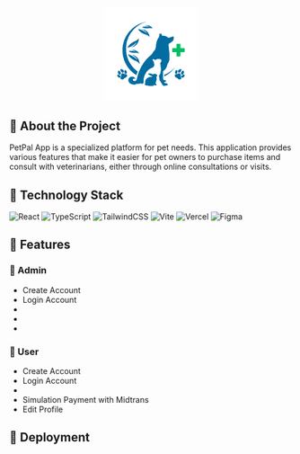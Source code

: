 <p align="center" width="100%">
    <img width="33%" src="public/assets/logo.png" alt="logo-petpal">
</p>

## 📄 About the Project

PetPal App is a specialized platform for pet needs. This application provides various features that make it easier for pet owners to purchase items and consult with veterinarians, either through online consultations or visits.

## 🚀 Technology Stack

![React](https://img.shields.io/badge/react-%2320232a.svg?style=for-the-badge&logo=react&logoColor=%2361DAFB)
![TypeScript](https://img.shields.io/badge/typescript-%23007ACC.svg?style=for-the-badge&logo=typescript&logoColor=white)
![TailwindCSS](https://img.shields.io/badge/tailwindcss-%2338B2AC.svg?style=for-the-badge&logo=tailwind-css&logoColor=white)
![Vite](https://img.shields.io/badge/vite-%23646CFF.svg?style=for-the-badge&logo=vite&logoColor=white)
![Vercel](https://img.shields.io/badge/vercel-%23000000.svg?style=for-the-badge&logo=vercel&logoColor=white)
![Figma](https://img.shields.io/badge/figma-%23F24E1E.svg?style=for-the-badge&logo=figma&logoColor=white)

## 💎 Features

### 👤 Admin
- Create Account
- Login Account
- 
- 
- 

### 👥 User
- Create Account
- Login Account
- 
- Simulation Payment with Midtrans
- Edit Profile

## 🔗 Deployment

